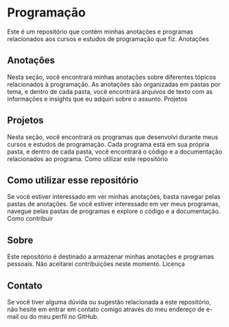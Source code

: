 # Programação

Este é um repositório que contém minhas anotações e programas relacionados aos cursos e estudos de programação que fiz.
Anotações

## Anotações

Nesta seção, você encontrará minhas anotações sobre diferentes tópicos relacionados à programação. As anotações são organizadas em pastas por tema, e dentro de cada pasta, você encontrará arquivos de texto com as informações e insights que eu adquiri sobre o assunto.
Projetos

## Projetos

Nesta seção, você encontrará os programas que desenvolvi durante meus cursos e estudos de programação. Cada programa está em sua própria pasta, e dentro de cada pasta, você encontrará o código e a documentação relacionados ao programa.
Como utilizar este repositório

## Como utilizar esse repositório

Se você estiver interessado em ver minhas anotações, basta navegar pelas pastas de anotações. Se você estiver interessado em ver meus programas, navegue pelas pastas de programas e explore o código e a documentação.
Como contribuir

## Sobre

Este repositório é destinado a armazenar minhas anotações e programas pessoais. Não aceitarei contribuições neste momento.
Licença


## Contato

Se você tiver alguma dúvida ou sugestão relacionada a este repositório, não hesite em entrar em contato comigo através do meu endereço de e-mail ou do meu perfil no GitHub.
